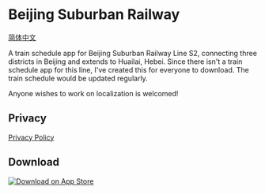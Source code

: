 # Beijing Suburban Railway

[简体中文](/docs/README_zh_cn.md)

A train schedule app for Beijing Suburban Railway Line S2, connecting three districts in Beijing and extends to Huailai, Hebei. Since there isn't a train schedule app for this line, I've created this for everyone to download. The train schedule would be updated regularly.

Anyone wishes to work on localization is welcomed!

## Privacy

[Privacy Policy](/docs/privacy.md)

## Download

[![Download on App Store](https://developer.apple.com/app-store/marketing/guidelines/images/badge-download-on-the-app-store.svg)](https://itunes.apple.com/us/app/北京市郊铁路/id1438805050?l=zh&ls=1&mt=8)
